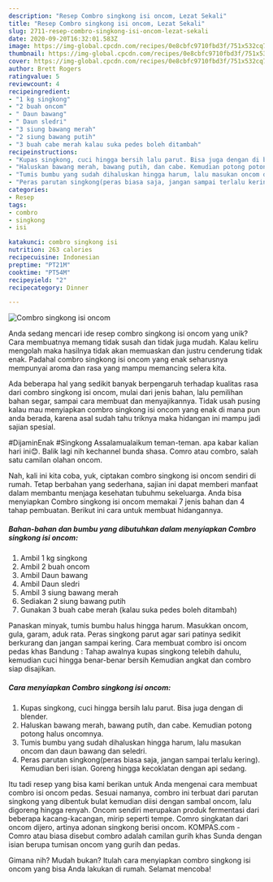 ```yaml
---
description: "Resep Combro singkong isi oncom, Lezat Sekali"
title: "Resep Combro singkong isi oncom, Lezat Sekali"
slug: 2711-resep-combro-singkong-isi-oncom-lezat-sekali
date: 2020-09-20T16:32:01.583Z
image: https://img-global.cpcdn.com/recipes/0e8cbfc9710fbd3f/751x532cq70/combro-singkong-isi-oncom-foto-resep-utama.jpg
thumbnail: https://img-global.cpcdn.com/recipes/0e8cbfc9710fbd3f/751x532cq70/combro-singkong-isi-oncom-foto-resep-utama.jpg
cover: https://img-global.cpcdn.com/recipes/0e8cbfc9710fbd3f/751x532cq70/combro-singkong-isi-oncom-foto-resep-utama.jpg
author: Brett Rogers
ratingvalue: 5
reviewcount: 4
recipeingredient:
- "1 kg singkong"
- "2 buah oncom"
- " Daun bawang"
- " Daun sledri"
- "3 siung bawang merah"
- "2 siung bawang putih"
- "3 buah cabe merah kalau suka pedes boleh ditambah"
recipeinstructions:
- "Kupas singkong, cuci hingga bersih lalu parut. Bisa juga dengan di blender."
- "Haluskan bawang merah, bawang putih, dan cabe. Kemudian potong potong halus oncomnya."
- "Tumis bumbu yang sudah dihaluskan hingga harum, lalu masukan oncom dan daun bawang dan seledri."
- "Peras parutan singkong(peras biasa saja, jangan sampai terlalu kering). Kemudian beri isian. Goreng hingga kecoklatan dengan api sedang."
categories:
- Resep
tags:
- combro
- singkong
- isi

katakunci: combro singkong isi 
nutrition: 263 calories
recipecuisine: Indonesian
preptime: "PT21M"
cooktime: "PT54M"
recipeyield: "2"
recipecategory: Dinner

---
```



![Combro singkong isi oncom](https://img-global.cpcdn.com/recipes/0e8cbfc9710fbd3f/751x532cq70/combro-singkong-isi-oncom-foto-resep-utama.jpg)

Anda sedang mencari ide resep combro singkong isi oncom yang unik? Cara membuatnya memang tidak susah dan tidak juga mudah. Kalau keliru mengolah maka hasilnya tidak akan memuaskan dan justru cenderung tidak enak. Padahal combro singkong isi oncom yang enak seharusnya mempunyai aroma dan rasa yang mampu memancing selera kita.

Ada beberapa hal yang sedikit banyak berpengaruh terhadap kualitas rasa dari combro singkong isi oncom, mulai dari jenis bahan, lalu pemilihan bahan segar, sampai cara membuat dan menyajikannya. Tidak usah pusing kalau mau menyiapkan combro singkong isi oncom yang enak di mana pun anda berada, karena asal sudah tahu triknya maka hidangan ini mampu jadi sajian spesial.

#DijaminEnak #Singkong Assalamualaikum teman-teman. apa kabar kalian hari ini😊. Balik lagi nih kechannel bunda shasa. Comro atau combro, salah satu camilan olahan oncom.


Nah, kali ini kita coba, yuk, ciptakan combro singkong isi oncom sendiri di rumah. Tetap berbahan yang sederhana, sajian ini dapat memberi manfaat dalam membantu menjaga kesehatan tubuhmu sekeluarga. Anda bisa menyiapkan Combro singkong isi oncom memakai 7 jenis bahan dan 4 tahap pembuatan. Berikut ini cara untuk membuat hidangannya.

<!--inarticleads1-->

##### Bahan-bahan dan bumbu yang dibutuhkan dalam menyiapkan Combro singkong isi oncom:

1. Ambil 1 kg singkong
1. Ambil 2 buah oncom
1. Ambil  Daun bawang
1. Ambil  Daun sledri
1. Ambil 3 siung bawang merah
1. Sediakan 2 siung bawang putih
1. Gunakan 3 buah cabe merah (kalau suka pedes boleh ditambah)


Panaskan minyak, tumis bumbu halus hingga harum. Masukkan oncom, gula, garam, aduk rata. Peras singkong parut agar sari patinya sedikit berkurang dan jangan sampai kering. Cara membuat combro isi oncom pedas khas Bandung : Tahap awalnya kupas singkong telebih dahulu, kemudian cuci hingga benar-benar bersih Kemudian angkat dan combro siap disajikan. 

<!--inarticleads2-->

##### Cara menyiapkan Combro singkong isi oncom:

1. Kupas singkong, cuci hingga bersih lalu parut. Bisa juga dengan di blender.
1. Haluskan bawang merah, bawang putih, dan cabe. Kemudian potong potong halus oncomnya.
1. Tumis bumbu yang sudah dihaluskan hingga harum, lalu masukan oncom dan daun bawang dan seledri.
1. Peras parutan singkong(peras biasa saja, jangan sampai terlalu kering). Kemudian beri isian. Goreng hingga kecoklatan dengan api sedang.


Itu tadi resep yang bisa kami berikan untuk Anda mengenai cara membuat combro isi oncom pedas. Sesuai namanya, combro ini terbuat dari parutan singkong yang dibentuk bulat kemudian diisi dengan sambal oncom, lalu digoreng hingga renyah. Oncom sendiri merupakan produk fermentasi dari beberapa kacang-kacangan, mirip seperti tempe. Comro singkatan dari oncom dijero, artinya adonan singkong berisi oncom. KOMPAS.com - Comro atau biasa disebut combro adalah camilan gurih khas Sunda dengan isian berupa tumisan oncom yang gurih dan pedas. 

Gimana nih? Mudah bukan? Itulah cara menyiapkan combro singkong isi oncom yang bisa Anda lakukan di rumah. Selamat mencoba!
